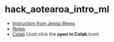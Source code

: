 # hack_aotearoa_intro_ml

- [Instruction from Jenna Wiens](https://github.com/jungxue/hack_aotearoa_intro_ml/blob/master/README.md)
- [Notes]()
- [Colab](https://github.com/jungxue/hack_aotearoa_intro_ml/blob/master/colab_worksheet.ipynb) (Just click the **open in Colab** icon) 
